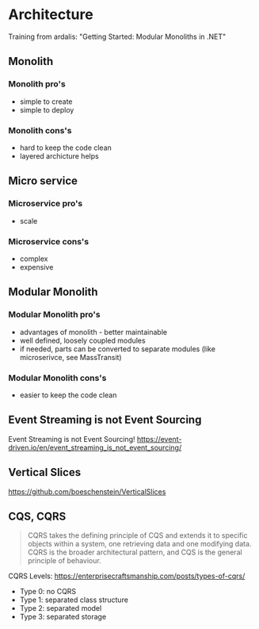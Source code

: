 # Architecture

Training from ardalis: "Getting Started: Modular Monoliths in .NET"

## Monolith

### Monolith pro's

- simple to create
- simple to deploy

### Monolith cons's

- hard to keep the code clean
- layered archicture helps

## Micro service

### Microservice pro's

- scale

### Microservice cons's

- complex
- expensive

## Modular Monolith

### Modular Monolith pro's

- advantages of monolith - better maintainable
- well defined, loosely coupled modules
- if needed, parts can be converted to separate modules (like microserivce, see MassTransit)

### Modular Monolith cons's

- easier to keep the code clean

## Event Streaming is not Event Sourcing

Event Streaming is not Event Sourcing!
<https://event-driven.io/en/event_streaming_is_not_event_sourcing/>

## Vertical Slices

<https://github.com/boeschenstein/VerticalSlices>

## CQS, CQRS

> CQRS takes the defining principle of CQS and extends it to specific objects within a system, one retrieving data and one modifying data. CQRS is the broader architectural pattern, and CQS is the general principle of behaviour.

CQRS Levels: <https://enterprisecraftsmanship.com/posts/types-of-cqrs/>
- Type 0: no CQRS
- Type 1: separated class structure
- Type 2: separated model
- Type 3: separated storage


